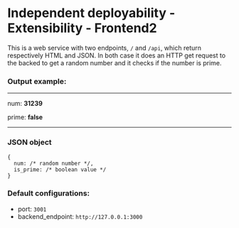# Independent deployability - Extensibility - Frontend2
This is a web service with two endpoints, `/` and `/api`, which return respectively HTML and JSON. In both case it does an HTTP get request to the backed to get a random number and it checks if the number is prime.

### Output example:

------
num: **31239**

prime: **false**

-----

### JSON object
```
{
  num: /* random number */,
  is_prime: /* boolean value */
}
```

### Default configurations:
- port: `3001`
- backend_endpoint: `http://127.0.0.1:3000`

